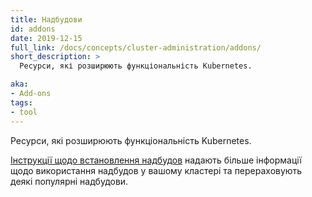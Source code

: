 ```yaml
---
title: Надбудови
id: addons
date: 2019-12-15
full_link: /docs/concepts/cluster-administration/addons/
short_description: >
  Ресурси, які розширюють функціональність Kubernetes.

aka:
- Add-ons
tags:
- tool
---
```


Ресурси, які розширюють функціональність Kubernetes.

<!--more-->

[Інструкції щодо встановлення надбудов](/docs/concepts/cluster-administration/addons/) надають більше інформації щодо використання надбудов у вашому кластері та перераховують деякі популярні надбудови.
